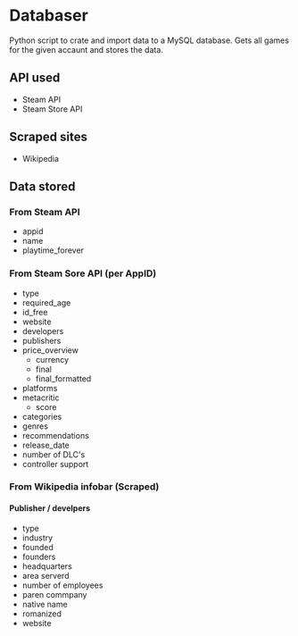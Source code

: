 # Databaser
Python script to crate and import data to a MySQL database. Gets all games for the given accaunt and stores the data.

## API used
- Steam API
- Steam Store API

## Scraped sites
- Wikipedia

## Data stored
### From Steam API
- appid
- name
- playtime_forever

### From Steam Sore API (per AppID)
- type
- required_age
- id_free
- website
- developers
- publishers
- price_overview
    - currency
    - final
    - final_formatted
- platforms
- metacritic
    - score
- categories
- genres
- recommendations
- release_date
- number of DLC's
- controller support

### From Wikipedia infobar (Scraped)
#### Publisher / develpers
- type
- industry
- founded
- founders
- headquarters
- area serverd
- number of employees
- paren commpany
- native name
- romanized
- website